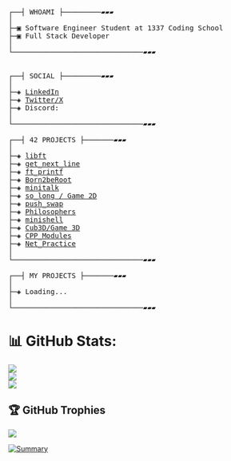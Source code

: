 <pre>
  
┌──┤ WHOAMI ├─────────▰▰▰
│
├─▣ Software Engineer Student at 1337 Coding School
├─▣ Full Stack Developer
│
└───────────────────────────────▰▰▰
<!-- ├─▣ I love to dig deep into complex problems and attempt to find the simplest yet the most effecient solution.
├─▣ Interested in low-level Programming, CyberSecurity, DevOps, Netwroking, Cloud and AI. -->

┌──┤ SOCIAL ├─────────▰▰▰
│
├─◈ <a href="https://www.linkedin.com/in/mohamed-yassine-ayache-875931217/">LinkedIn</a>
├─◈ <a href="LinkedIn</a>https://twitter.com/Yacine58632727">Twitter/X</a>
├─◈ Discord:
│
└───────────────────────────────▰▰▰

┌──┤ 42 PROJECTS ├───────▰▰▰
│
├─◈ <a href="https://github.com/siiine-764/Libft_Cursus_2022">libft</a>
├─◈ <a href="https://github.com/siiine-764/get_next_line-42">get_next_line</a>
├─◈ <a href="https://github.com/siiine-764/ft_printf">ft_printf</a>
├─◈ <a href="https://github.com/siiine-764/Born2beroot-42">Born2beRoot</a>
├─◈ <a href="https://github.com/siiine-764/mini_talk">minitalk</a>
├─◈ <a href="https://github.com/siiine-764/so_long">so_long / Game 2D</a>
├─◈ <a href="https://github.com/siiine-764/push_swap_global">push_swap</a>
├─◈ <a href="https://github.com/siiine-764/Philosophers">Philosophers</a>
├─◈ <a href="https://github.com/siiine-764/mini_shell">minishell</a>
├─◈ <a href="https://github.com/siiine-764/game3D">Cub3D/Game 3D</a>
├─◈ <a href="https://github.com/siiine-764/cppmodel">CPP_Modules</a>
├─◈ <a href="https://github.com/siiine-764/Net_Practice">Net_Practice</a>
│
└───────────────────────────────▰▰▰

┌──┤ MY PROJECTS ├───────▰▰▰
│
├─◈ Loading...
│
└───────────────────────────────▰▰▰
</pre>

# 📊 GitHub Stats:
![](https://github-readme-stats.vercel.app/api?username=siiine-764&theme=dark&hide_border=false&include_all_commits=false&count_private=false)<br/>
![](https://github-readme-streak-stats.herokuapp.com/?user=siiine-764&theme=dark&hide_border=false)<br/>
![](https://github-readme-stats.vercel.app/api/top-langs/?username=siiine-764&theme=dark&hide_border=false&include_all_commits=false&count_private=false&layout=compact)

## 🏆 GitHub Trophies
![](https://github-profile-trophy.vercel.app/?username=siiine-764&theme=radical&no-frame=false&no-bg=true&margin-w=4)


<a href="https://github.com/siiine-764/">
  <img src="http://github-profile-summary-cards.vercel.app/api/cards/profile-details?username=siiine-764&theme=github_dark"
  alt="Summary" /></a>



